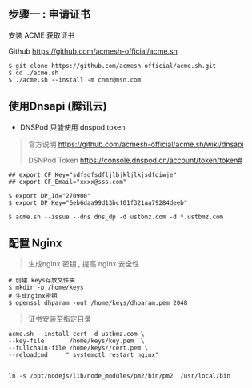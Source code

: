 ## 步骤一 : 申请证书

安装 ACME 获取证书 

Github  https://github.com/acmesh-official/acme.sh

```shell
$ git clone https://github.com/acmesh-official/acme.sh.git
$ cd ./acme.sh
$ ./acme.sh --install -m cnmz@msn.com
```

## 使用Dnsapi  (腾讯云)

* DNSPod 只能使用 dnspod token


> 官方说明 https://github.com/acmesh-official/acme.sh/wiki/dnsapi
>
> DSNPod Token https://console.dnspod.cn/account/token/token#

```shell
## export CF_Key="sdfsdfsdfljlbjkljlkjsdfoiwje"
## export CF_Email="xxxx@sss.com"

$ export DP_Id="270900"
$ export DP_Key="6eb6daa99d13bcf01f321aa79284deeb"

$ acme.sh --issue --dns dns_dp -d ustbmz.com -d *.ustbmz.com
```

## 配置  Nginx

> 生成nginx 密钥 ,  提高 nginx 安全性

```shell
# 创建 keys存放文件夹
$ mkdir -p /home/keys
# 生成nginx密钥
$ openssl dhparam -out /home/keys/dhparam.pem 2048
```


> 证书安装至指定目录 
```
acme.sh --install-cert -d ustbmz.com \
--key-file       /home/keys/key.pem  \
--fullchain-file /home/keys//cert.pem \
--reloadcmd     " systemctl restart nginx"
```





```

ln -s /opt/nodejs/lib/node_modules/pm2/bin/pm2  /usr/local/bin
```


